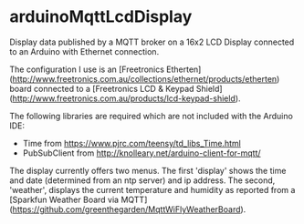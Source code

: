 # arduinoMqttLcdDisplay

Display data published by a MQTT broker on a 16x2 LCD Display connected to an Arduino with Ethernet connection.

The configuration I use is an [Freetronics Etherten] (http://www.freetronics.com.au/collections/ethernet/products/etherten) board connected to a [Freetronics LCD & Keypad Shield] (http://www.freetronics.com.au/products/lcd-keypad-shield).

The following libraries are required which are not included with the Arduino IDE:

* Time from https://www.pjrc.com/teensy/td_libs_Time.html
* PubSubClient from http://knolleary.net/arduino-client-for-mqtt/

The display currently offers two menus. The first 'display' shows the time and date (determined from an ntp server) and ip address. The second, 'weather', displays the current temperature and humidity as reported from a [Sparkfun Weather Board via MQTT] (https://github.com/greenthegarden/MqttWiFlyWeatherBoard).
